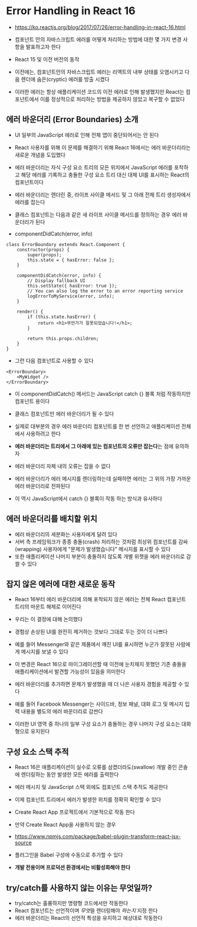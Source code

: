 # Error Handling in React 16

- https://ko.reactjs.org/blog/2017/07/26/error-handling-in-react-16.html

- 컴포넌트 안의 자바스크립트 에러를 어떻게 처리하는 방법에 대한 몇 가지 변경 사항을 발표하고자 한다

- React 15 및 이전 버전의 동작
- 이전에는, 컴포넌트안의 자바스크립트 에러는 리액트의 내부 상태를 오염시키고 다음 렌더에 숨은(cryptic) 에러를 방출 시켰다
- 이러한 에러는 항상 애플리케이션 코드의 이전 에러로 인해 발생했지만 React는 컴포넌트에서 이를 정상적으로 처리하는 방법을 제공하지 않았고 복구할 수 없었다

## 에러 바운더리 (Error Boundaries) 소개

- UI 일부의 JavaScript 에러로 인해 전체 앱이 중단되어서는 안 된다
- React 사용자를 위해 이 문제를 해결하기 위해 React 16에서는 에러 바운더리라는 새로운 개념을 도입했다

- 에러 바운더리는 자식 구성 요소 트리의 모든 위치에서 JavaScript 에러를 포착하고 해당 에러를 기록하고 충돌한 구성 요소 트리 대신 대체 UI를 표시하는 React의 컴포넌트이다
- 에러 바운더리는 렌더린 중, 라이프 사이클 메서드 및 그 아래 전체 트리 생성자에서 에러를 잡는다

- 클래스 컴포넌트는 다음과 같은 새 라이프 사이클 메서드를 정의하는 경우 에러 바운더리가 된다
- componentDidCatch(error, info)

```
class ErrorBoundary extends React.Component {
    constructor(props) {
        super(props);
        this.state = { hasError: false };
    }

    componentDidCatch(error, info) {
        // Display fallback UI
        this.setState({ hasError: true });
        // You can also log the error to an error reporting service
        logErrorToMyService(error, info);
    }

    render() {
        if (this.state.hasError) {
            return <h1>무언가가 잘못되었습니다!</h1>;
        }

        return this.props.children;
    }
}
```

- 그런 다음 컴포넌트로 사용할 수 있다

```
<ErrorBoundary>
    <MyWidget />
</ErrorBoundary>
```

- 이 componentDidCatch() 메서드는 JavaScript catch {} 블록 처럼 작동하지만 컴포넌트 용이다
- 클래스 컴포넌트만 에러 바운더리가 될 수 있다
- 실제로 대부분의 경우 에러 바운더리 컴포넌트를 한 번 선언하고 애플리케이션 전체에서 사용하려고 한다

- <b>에러 바운더리는 트리에서 그 아래에 있는 컴포넌트의 오류만 잡는다</b>는 점에 유의하자
- 에러 바운더리 자체 내의 오류는 잡을 수 없다
- 에러 바운더리가 에러 메시지를 렌더링하는데 실패하면 에러는 그 위의 가장 가까운 에러 바운더리로 전파된다
- 이 역시 JavaScript에서 catch {} 블록이 작동 하는 방식과 유사하다

## 에러 바운더리를 배치할 위치

- 에러 바운더리의 세분화는 사용자에게 달려 있다
- 서버 측 프레임워크가 종종 충돌(crash) 처리하는 것처럼 최상위 컴포넌트를 감싸(wrapping) 사용자에게 "문제가 발생했습니다" 메시지를 표시할 수 있다
- 또한 애플리케이션 나머지 부분이 충돌하지 않도록 개별 위젯을 에러 바운더리로 감쌀 수 있다

## 잡지 않은 에러에 대한 새로운 동작

- React 16부터 에러 바운더리에 의해 포착되지 않은 에러는 전체 React 컴포넌트 트리의 마운트 해제로 이어진다

- 우리는 이 결정에 대해 논의했다
- 경험상 손상된 UI를 완전히 제거하는 것보다 그대로 두는 것이 더 나쁘다
- 예를 들어 Messenger와 같은 제품에서 깨진 UI를 표시하면 누군가 잘못된 사람에게 메시지를 보낼 수 있다

- 이 변경은 React 16으로 마이그레이션할 때 이전에 눈치채지 못했던 기존 충돌을 애플리케이션에서 발견할 가능성이 있음을 의미한다
- 에러 바운더리를 추가하면 문제가 발생했을 때 더 나은 사용자 경험을 제공할 수 있다

- 예를 들어 Facebook Messenger는 사이드바, 정보 패널, 대화 로그 및 메시지 입력 내용을 별도의 에러 바운더리로 감싼다
- 이러한 UI 영역 중 하나의 일부 구성 요소가 충돌하는 경우 나머지 구성 요소는 대화형으로 유지된다

## 구성 요소 스택 추적

- React 16은 애플리케이션이 실수로 오류를 삼켰더라도(swallow) 개발 중인 콘솔에 렌더링하는 동안 발생한 모든 에러를 출력한다
- 에러 메시지 및 JavaScript 스택 외에도 컴포넌트 스택 추적도 제공한다
- 이제 컴포넌트 트리에서 에러가 발생한 위치를 정확히 확인할 수 있다

- Create React App 프로젝트에서 기본적으로 작동 한다
- 만약 Create React App을 사용하지 않는 경우
- https://www.npmjs.com/package/babel-plugin-transform-react-jsx-source
- 플러그인을 Babel 구성에 수동으로 추가할 수 있다
- <b>개발 전용이며 프로덕션 환경에서는 비활성화해야 한다</b>

## try/catch를 사용하지 않는 이유는 무엇일까?

- try/catch는 훌륭하지만 명령형 코드에서만 작동한다
- React 컴포넌트는 선언적이며 <i>무엇</i>을 렌더링해야 <i>하는지</i> 지정 한다
- 에러 바운더리는 React의 선언적 특성을 유지하고 예상대로 작동한다
